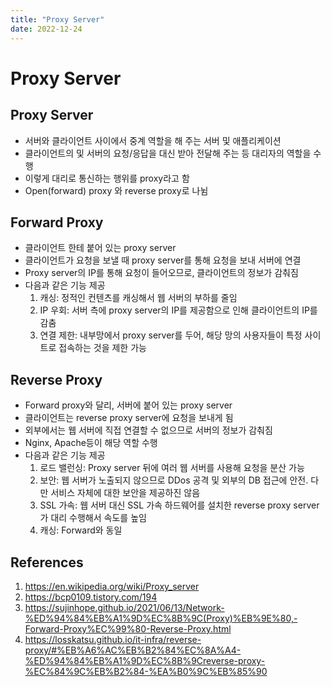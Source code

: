 ```yaml
---
title: "Proxy Server"
date: 2022-12-24
---
```


# Proxy Server

## Proxy Server

- 서버와 클라이언트 사이에서 중계 역할을 해 주는 서버 및 애플리케이션
- 클라이언트의 및 서버의 요청/응답을 대신 받아 전달해 주는 등 대리자의 역할을 수행
- 이렇게 대리로 통신하는 행위를 proxy라고 함
- Open(forward) proxy 와 reverse proxy로 나뉨

## Forward Proxy

- 클라이언트 한테 붙어 있는 proxy server
- 클라이언트가 요청을 보낼 때 proxy server를 통해 요청을 보내 서버에 연결
- Proxy server의 IP를 통해 요청이 들어오므로, 클라이언트의 정보가 감춰짐
- 다음과 같은 기능 제공
  1. 캐싱: 정적인 컨텐츠를 캐싱해서 웹 서버의 부하를 줄임
  2. IP 우회: 서버 측에 proxy server의 IP를 제공함으로 인해 클라이언트의 IP를 감춤
  3. 연결 제한: 내부망에서 proxy server를 두어, 해당 망의 사용자들이 특정 사이트로 접속하는 것을 제한 가능

## Reverse Proxy

- Forward proxy와 달리, 서버에 붙어 있는 proxy server
- 클라이언트는 reverse proxy server에 요청을 보내게 됨
- 외부에서는 웹 서버에 직접 연결할 수 없으므로 서버의 정보가 감춰짐
- Nginx, Apache등이 해당 역할 수행
- 다음과 같은 기능 제공
  1. 로드 밸런싱: Proxy server 뒤에 여러 웹 서버를 사용해 요청을 분산 가능
  2. 보안: 웹 서버가 노출되지 않으므로 DDos 공격 및 외부의 DB 접근에 안전. 다만 서비스 자체에 대한 보안을 제공하진 않음
  3. SSL 가속: 웹 서버 대신 SSL 가속 하드웨어를 설치한 reverse proxy server가 대리 수행해서 속도를 높임
  4. 캐싱: Forward와 동일

## References

1. https://en.wikipedia.org/wiki/Proxy_server
2. https://bcp0109.tistory.com/194
3. https://sujinhope.github.io/2021/06/13/Network-%ED%94%84%EB%A1%9D%EC%8B%9C(Proxy)%EB%9E%80,-Forward-Proxy%EC%99%80-Reverse-Proxy.html
4. https://losskatsu.github.io/it-infra/reverse-proxy/#%EB%A6%AC%EB%B2%84%EC%8A%A4-%ED%94%84%EB%A1%9D%EC%8B%9Creverse-proxy-%EC%84%9C%EB%B2%84-%EA%B0%9C%EB%85%90
